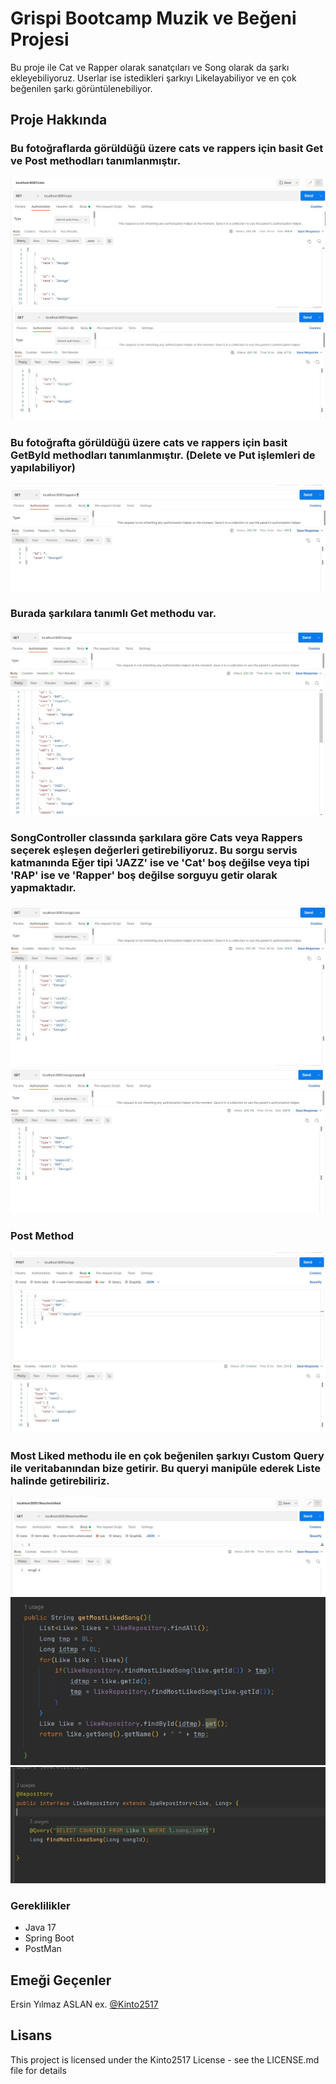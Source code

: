 # Grispi Bootcamp Muzik ve Beğeni Projesi

Bu proje ile Cat ve Rapper olarak sanatçıları ve Song olarak da şarkı ekleyebiliyoruz. Userlar ise istedikleri şarkıyı Likelayabiliyor ve en çok beğenilen şarkı görüntülenebiliyor.   

## Proje Hakkında

### Bu fotoğraflarda görüldüğü üzere cats ve rappers için basit Get ve Post methodları tanımlanmıştır.
![github](img/cats.jpeg)
![github](img/rappers.jpeg)

### Bu fotoğrafta görüldüğü üzere cats ve rappers için basit GetById methodları tanımlanmıştır. (Delete ve Put işlemleri de yapılabiliyor)
![github](img/rappers1.jpeg)

### Burada şarkılara tanımlı Get methodu var.
![github](img/songs.jpeg)

### SongController classında şarkılara göre Cats veya Rappers seçerek eşleşen değerleri getirebiliyoruz. Bu sorgu servis katmanında Eğer tipi 'JAZZ' ise ve 'Cat' boş değilse veya  tipi 'RAP' ise ve 'Rapper' boş değilse sorguyu getir olarak yapmaktadır.
![github](img/songcats.jpeg)
![github](img/songrappers.jpeg)

### Post Method
![github](img/postsongs.jpeg)

### Most Liked methodu ile en çok beğenilen şarkıyı Custom Query ile veritabanından bize getirir. Bu queryi manipüle ederek Liste halinde getirebiliriz.
![github](img/mostliked.jpeg)
![github](img/mostlikedcod.jpeg)
![github](img/mostlikedquery.jpeg)





### Gereklilikler

* Java 17
* Spring Boot
* PostMan


## Emeği Geçenler

Ersin Yılmaz ASLAN
ex. [@Kinto2517](https://github.com/Kinto2517)

## Lisans

This project is licensed under the Kinto2517 License - see the LICENSE.md file for details
